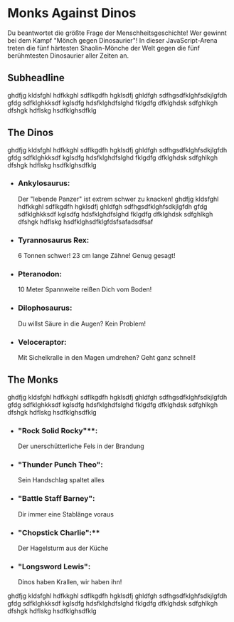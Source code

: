 # Monks Against Dinos
Du beantwortet die größte Frage der Menschheitsgeschichte! Wer gewinnt bei dem Kampf "Mönch gegen Dinosaurier"! In dieser JavaScript-Arena treten die fünf härtesten Shaolin-Mönche der Welt gegen die fünf berühmtesten Dinosaurier aller Zeiten an.

## Subheadline
ghdfjg kldsfghl hdfkkghl sdflkgdfh hgklsdfj ghldfgh sdfhgsdfklghfsdkjlgfdh gfdg sdfklghkksdf kglsdfg hdsfklghdfslghd fklgdfg dfklghdsk sdfghlkgh dfshgk hdflskg hsdfklghsdfklg

## The Dinos
ghdfjg kldsfghl hdfkkghl sdflkgdfh hgklsdfj ghldfgh sdfhgsdfklghfsdkjlgfdh gfdg sdfklghkksdf kglsdfg hdsfklghdfslghd fklgdfg dfklghdsk sdfghlkgh dfshgk hdflskg hsdfklghsdfklg

* ### Ankylosaurus: 
    Der "lebende Panzer" ist extrem schwer zu knacken! ghdfjg kldsfghl hdfkkghl sdflkgdfh hgklsdfj ghldfgh sdfhgsdfklghfsdkjlgfdh gfdg sdfklghkksdf kglsdfg hdsfklghdfslghd fklgdfg dfklghdsk sdfghlkgh dfshgk hdflskg hsdfklghsdfklgfdsfsafadsdfsaf
* ### Tyrannosaurus Rex:
    6 Tonnen schwer! 23 cm lange Zähne! Genug gesagt!
* ### Pteranodon: 
    10 Meter Spannweite reißen Dich vom Boden!
* ### Dilophosaurus:
    Du willst Säure in die Augen? Kein Problem!
* ### Veloceraptor: 
    Mit Sichelkralle in den Magen umdrehen? Geht ganz schnell!


## The Monks
ghdfjg kldsfghl hdfkkghl sdflkgdfh hgklsdfj ghldfgh sdfhgsdfklghfsdkjlgfdh gfdg sdfklghkksdf kglsdfg hdsfklghdfslghd fklgdfg dfklghdsk sdfghlkgh dfshgk hdflskg hsdfklghsdfklg

* ### "Rock Solid Rocky"**:
    Der unerschütterliche Fels in der Brandung
* ### "Thunder Punch Theo": 
    Sein Handschlag spaltet alles
* ### "Battle Staff Barney": 
    Dir immer eine Stablänge voraus
* ### "Chopstick Charlie":** 
    Der Hagelsturm aus der Küche
* ### "Longsword Lewis":
    Dinos haben Krallen, wir haben ihn!

ghdfjg kldsfghl hdfkkghl sdflkgdfh hgklsdfj ghldfgh sdfhgsdfklghfsdkjlgfdh gfdg sdfklghkksdf kglsdfg hdsfklghdfslghd fklgdfg dfklghdsk sdfghlkgh dfshgk hdflskg hsdfklghsdfklg